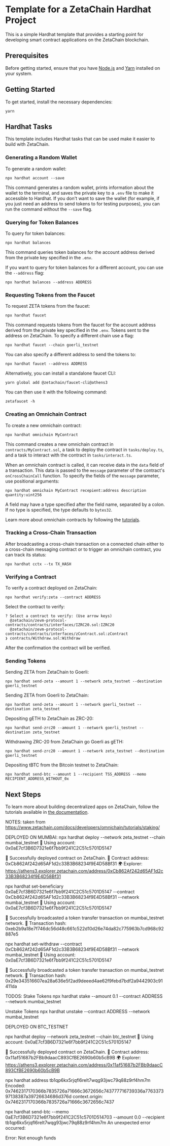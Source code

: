 # Template for a ZetaChain Hardhat Project

This is a simple Hardhat template that provides a starting point for developing
smart contract applications on the ZetaChain blockchain.

## Prerequisites

Before getting started, ensure that you have
[Node.js](https://nodejs.org/en/download) and [Yarn](https://yarnpkg.com/)
installed on your system.

## Getting Started

To get started, install the necessary dependencies:

```
yarn
```

## Hardhat Tasks

This template includes Hardhat tasks that can be used make it easier to build
with ZetaChain.

### Generating a Random Wallet

To generate a random wallet:

```
npx hardhat account --save
```

This command generates a random wallet, prints information about the wallet to
the terminal, and saves the private key to a `.env` file to make it accessible
to Hardhat. If you don't want to save the wallet (for example, if you just need
an address to send tokens to for testing purposes), you can run the command
without the `--save` flag.

### Querying for Token Balances

To query for token balances:

```
npx hardhat balances
```

This command queries token balances for the account address derived from the
private key specified in the `.env`.

If you want to query for token balances for a different account, you can use the
`--address` flag:

```
npx hardhat balances --address ADDRESS
```

### Requesting Tokens from the Faucet

To request ZETA tokens from the faucet:

```
npx hardhat faucet
```

This command requests tokens from the faucet for the account address derived
from the private key specified in the `.env`. Tokens sent to the address on
ZetaChain. To specify a different chain use a flag:

```
npx hardhat faucet --chain goerli_testnet
```

You can also specify a different address to send the tokens to:

```
npx hardhat faucet --address ADDRESS
```

Alternatively, you can install a standalone faucet CLI:

```
yarn global add @zetachain/faucet-cli@athens3
```

You can then use it with the following command:

```
zetafaucet -h
```

### Creating an Omnichain Contract

To create a new omnichain contract:

```
npx hardhat omnichain MyContract
```

This command creates a new omnichain contract in `contracts/MyContract.sol`, a
task to deploy the contract in `tasks/deploy.ts`, and a task to interact with
the contract in `tasks/interact.ts`.

When an omnichain contract is called, it can receive data in the `data` field of
a transaction. This data is passed to the `message` parameter of the contract's
`onCrossChainCall` function. To specify the fields of the `message` parameter,
use positional arguments:

```
npx hardhat omnichain MyContract recepient:address description quantity:uint256
```

A field may have a type specified after the field name, separated by a colon. If
no type is specified, the type defaults to `bytes32`.

Learn more about omnichain contracts by following the
[tutorials](https://www.zetachain.com/docs/developers/omnichain/tutorials/hello/).

### Tracking a Cross-Chain Transaction

After broadcasting a cross-chain transaction on a connected chain either to a
cross-chain messaging contract or to trigger an omnichain contract, you can
track its status:

```
npx hardhat cctx --tx TX_HASH
```

### Verifying a Contract

To verify a contract deployed on ZetaChain:

```
npx hardhat verify:zeta --contract ADDRESS
```

Select the contract to verify:

```
? Select a contract to verify: (Use arrow keys)
  @zetachain/zevm-protocol-contracts/contracts/interfaces/IZRC20.sol:IZRC20
  @zetachain/zevm-protocol-contracts/contracts/interfaces/zContract.sol:zContract
❯ contracts/Withdraw.sol:Withdraw
```

After the confirmation the contract will be verified.

### Sending Tokens

Sending ZETA from ZetaChain to Goerli:

```
npx hardhat send-zeta --amount 1 --network zeta_testnet --destination goerli_testnet
```

Sending ZETA from Goerli to ZetaChain:

```
npx hardhat send-zeta --amount 1 --network goerli_testnet --destination zeta_testnet
```

Depositing gETH to ZetaChain as ZRC-20:

```
npx hardhat send-zrc20 --amount 1 --network goerli_testnet --destination zeta_testnet
```

Withdrawing ZRC-20 from ZetaChain go Goerli as gETH:

```
npx hardhat send-zrc20 --amount 1 --network zeta_testnet --destination goerli_testnet
```

Depositing tBTC from the Bitcoin testnet to ZetaChain:

```
npx hardhat send-btc --amount 1 --recipient TSS_ADDRESS --memo RECIPIENT_ADDRESS_WITHOUT_0x
```

## Next Steps

To learn more about building decentralized apps on ZetaChain, follow the
tutorials available in
[the documentation](https://www.zetachain.com/docs/developers/overview/).

NOTES: taken from https://www.zetachain.com/docs/developers/omnichain/tutorials/staking/

DEPLOYED ON MUMBAI:
npx hardhat deploy --network zeta_testnet --chain mumbai_testnet
🔑 Using account: 0x0aE7cf3B6D7321e6f7bb9f241C2C51c5701D5147

🚀 Successfully deployed contract on ZetaChain.
📜 Contract address: 0xCb862Af242d65AF1d2c33B3B68234f9E4D58Bf31
🌍 Explorer: https://athens3.explorer.zetachain.com/address/0xCb862Af242d65AF1d2c33B3B68234f9E4D58Bf31

npx hardhat set-beneficiary 0x0aE7cf3B6D7321e6f7bb9f241C2C51c5701D5147 --contract 0xCb862Af242d65AF1d2c33B3B68234f9E4D58Bf31 --network mumbai_testnet
🔑 Using account: 0x0aE7cf3B6D7321e6f7bb9f241C2C51c5701D5147


🚀 Successfully broadcasted a token transfer transaction on mumbai_testnet network.
📝 Transaction hash: 0xeb2b9a18e7f746dc56d48c661c522d10d26e74da82c775963b7cd968c92887e5

npx hardhat set-withdraw --contract 0xCb862Af242d65AF1d2c33B3B68234f9E4D58Bf31 --network mumbai_testnet
🔑 Using account: 0x0aE7cf3B6D7321e6f7bb9f241C2C51c5701D5147


🚀 Successfully broadcasted a token transfer transaction on mumbai_testnet network.
📝 Transaction hash: 0x29e343516607ea28a636e5f2ad9deeed4ae62f9febd7bdf2a9442903c91411da

TODOS:
Stake Tokens
npx hardhat stake --amount 0.1 --contract ADDRESS --network mumbai_testnet

Unstake Tokens
npx hardhat unstake --contract ADDRESS --network mumbai_testnet

DEPLOYED ON BTC_TESTNET

npx hardhat deploy --network zeta_testnet --chain btc_testnet
🔑 Using account: 0x0aE7cf3B6D7321e6f7bb9f241C2C51c5701D5147

🚀 Successfully deployed contract on ZetaChain.
📜 Contract address: 0x11af51687b2FBb9daacC893CfBE2690b60b5cB9B
🌍 Explorer: https://athens3.explorer.zetachain.com/address/0x11af51687b2FBb9daacC893CfBE2690b60b5cB9B

npx hardhat address tb1qp6kx5rjqfl6relt7wqg93jwc79q88z9rf4hm7m
Encoded: 0x7462317170366b7835726a71666c3672656c743777716739336a776337397138387a39726634686d376d
context.origin: 0x7462317170366b7835726a71666c3672656c7437

npx hardhat send-btc --memo 0aE7cf3B6D7321e6f7bb9f241C2C51c5701D514703 --amount 0.0 --recipient tb1qp6kx5rjqfl6relt7wqg93jwc79q88z9rf4hm7m
An unexpected error occurred:

Error: Not enough funds

